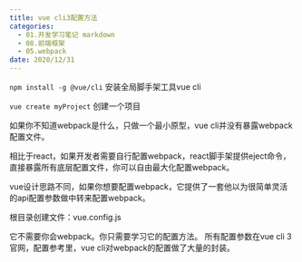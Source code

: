 ```yaml
---
title: vue cli3配置方法
categories:
  - 01.开发学习笔记 markdown
  - 08.前端框架
  - 05.webpack
date: 2020/12/31
---
```


`npm install -g @vue/cli` 安装全局脚手架工具vue cli

`vue create myProject` 创建一个项目

如果你不知道webpack是什么，只做一个最小原型，vue cli并没有暴露webpack配置文件。

相比于react，如果开发者需要自行配置webpack，react脚手架提供eject命令，直接暴露所有底层配置文件，你可以自由最大化配置webpack。

vue设计思路不同，如果你想要配置webpack，它提供了一套他以为很简单灵活的api配置参数做中转来配置webpack。

根目录创建文件：vue.config.js

它不需要你会webpack。你只需要学习它的配置方法。
所有配置参数在vue cli 3官网，配置参考里，vue cli对webpack的配置做了大量的封装。
